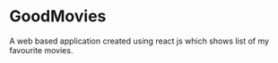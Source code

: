 # GoodMovies
A web based application created using react js which shows list of my favourite movies.
